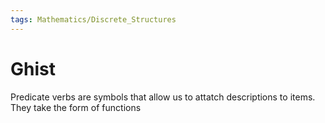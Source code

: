 ```yaml
---
tags: Mathematics/Discrete_Structures
---
```


# Ghist

Predicate verbs are symbols that allow us to attatch descriptions to items. They take the form of functions